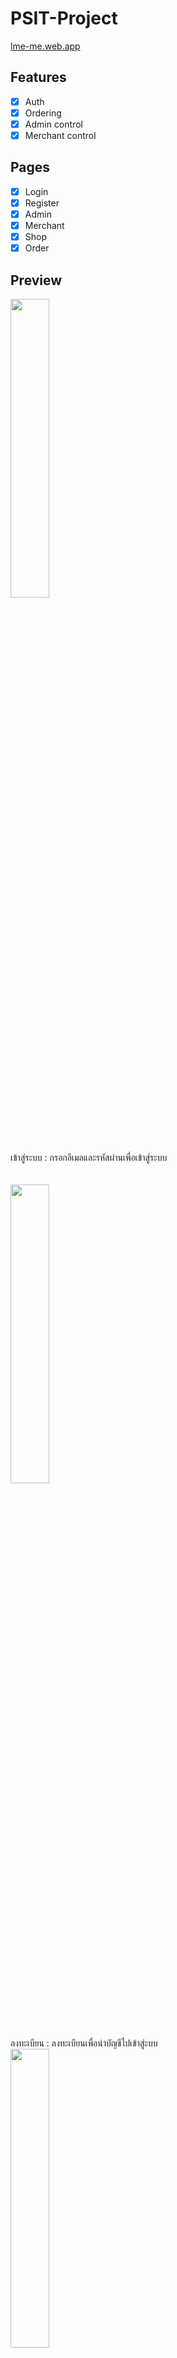 # PSIT-Project

[lme-me.web.app](https://lme-me.web.app)

## Features

- [x] Auth
- [x] Ordering
- [x] Admin control
- [x] Merchant control

## Pages

- [x] Login
- [x] Register
- [x] Admin
- [x] Merchant
- [x] Shop
- [x] Order
## Preview
<img src="https://github.com/tigerza117/PSIT-Project/blob/master/lme/login.jpg?raw=true" width="35%" style="center"><br>
เข้าสู่ระบบ : กรอกอีเมลและรหัสผ่านเพื่อเข้าสู่ระบบ<br><br><br>
<img src="https://github.com/tigerza117/PSIT-Project/blob/master/lme/register.jpg?raw=true" width="35%" style="center"><br>
ลงทะเบียน : ลงทะเบียนเพื่อนำบัญชีไปเข้าสู่ะบบ<br>
<img src="https://github.com/tigerza117/PSIT-Project/blob/master/lme/home.jpg?raw=true" width="35%" style="center"><br>
หน้าหลัก : เลือกร้านที่ต้องการจะสั่งอาหาร<br>
<img src="https://github.com/tigerza117/PSIT-Project/blob/master/lme/wait-order.jpg?raw=true" width="35%" style="center"><br>
หน้าร้านค้า : เลือกเมนูอาหารที่ต้องการสั่ง<br>
<img src="https://github.com/tigerza117/PSIT-Project/blob/master/lme/ordering.jpg?raw=true" width="35%" style="center"><br>
สั่งอาหาร : เลือกปริมาณที่ต้องการและกดเลือก<br>
<img src="https://github.com/tigerza117/PSIT-Project/blob/master/lme/select.jpg?raw=true" width="35%" style="center"><br>
หน้ายืนยัน : ยืนยันรายการอาหารทั้งหมด<br>
<img src="https://github.com/tigerza117/PSIT-Project/blob/master/lme/ordering2.jpg?raw=true" width="35%" style="center"><br>
หน้ารอคิว : สามารถเช็คสถานะของอาหารได้ในหน้านี้<br>
<img src="https://github.com/tigerza117/PSIT-Project/blob/master/lme/shop.jpg?raw=true" width="35%" style="center"><br>
หน้ารับรายการอาหาร : ร้านค้าจะได้รับรายการอาหารจากหน้านี้<br>
<img src="https://github.com/tigerza117/PSIT-Project/blob/master/lme/shop2.jpg?raw=true" width="35%" style="center"><br>
หน้ารับรายการอาหาร : เมื่อมีรายการอาหารถูกสั่งเข้ามา<br>
<img src="https://github.com/tigerza117/PSIT-Project/blob/master/lme/shop3.jpg?raw=true" width="35%" style="center"><br>
หน้ารับรายการอาหาร : เมื่อรับรายการอาหารมาแล้ว<br>
<img src="https://github.com/tigerza117/PSIT-Project/blob/master/lme/finish.jpg?raw=true" width="35%" style="center"><br>
หน้าสถานะอาหาร : เมื่ออาหารพร้อมเสิร์ฟ<br>
<img src="https://github.com/tigerza117/PSIT-Project/blob/master/lme/admin1.jpg?raw=true" width="35%" style="center"><br>
หน้าสำหรับผู้ดูแล : สามารถแก้ไขร้านอาหารหรือเพิ่มร้านอาหารได้<br>
<img src="https://github.com/tigerza117/PSIT-Project/blob/master/lme/admin2.jpg?raw=true" width="35%" style="center"><br>
หน้าสำหรับผู้ดูแล : สามารถแก้ไขข้อมูลของบัญชีผู้ใช้งานได้<br>

## ผู้พัฒนา

|                                                                          | รหัสนักศึกษา |      ชื่อ-นามสกุล       |                      github                       |               หน้าที่                |
| :----------------------------------------------------------------------: | :----------: | :---------------------: | :-----------------------------------------------: | :----------------------------------: |
| <img src="https://avatars3.githubusercontent.com/u/13928985" width="70"> |   63070092   |   นพวรรณ ปักอินทรีย์    |    [tigerza117](https://github.com/tigerza117)    | Project manager, FullStack Developer |
| <img src="https://avatars3.githubusercontent.com/u/51158745" width="70"> |   63070088   | ธีรวีร์ ฐิติวัฒนากรศิริ |      [kaho1910](https://github.com/kaho1910)      |          FullStack Developer          |
| <img src="https://avatars3.githubusercontent.com/u/73659917" width="70"> |   63070083   |   ธาดา อัมพรประเสริฐ    |       [Trda092](https://github.com/Trda092)       |          Backend Developer           |
| <img src="https://avatars3.githubusercontent.com/u/73677460" width="70"> |   63070040   | เชาว์วัฒน์ อินทรพานิชย์ | [goteninwza007](https://github.com/goteninwza007) |         Frontnend Developer          |
| <img src="https://avatars3.githubusercontent.com/u/73677600" width="70"> |   63070076   |   ธนวัฒน์ จันต๊ะวงค์    |      [pp3times](https://github.com/pp3times)      |         Frontnend Developer          |
